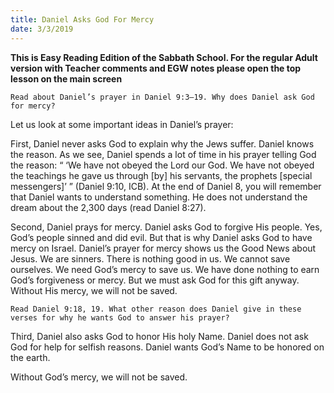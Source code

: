 ```yaml
---
title: Daniel Asks God For Mercy
date: 3/3/2019
---
```


 **This is Easy Reading Edition of the Sabbath School. For the regular Adult version with Teacher comments and EGW notes please open the top lesson on the main screen** 

`Read about Daniel’s prayer in Daniel 9:3–19. Why does Daniel ask God for mercy?`

Let us look at some important ideas in Daniel’s prayer:

First, Daniel never asks God to explain why the Jews suffer. Daniel knows the reason. As we see, Daniel spends a lot of time in his prayer telling God the reason: “ ‘We have not obeyed the Lord our God. We have not obeyed the teachings he gave us through [by] his servants, the prophets [special messengers]’ ” (Daniel 9:10, ICB). At the end of Daniel 8, you will remember that Daniel wants to understand something. He does not understand the dream about the 2,300 days (read Daniel 8:27).

Second, Daniel prays for mercy. Daniel asks God to forgive His people. Yes, God’s people sinned and did evil. But that is why Daniel asks God to have mercy on Israel. Daniel’s prayer for mercy shows us the Good News about Jesus. We are sinners. There is nothing good in us. We cannot save ourselves. We need God’s mercy to save us. We have done nothing to earn God’s forgiveness or mercy. But we must ask God for this gift anyway. Without His mercy, we will not be saved.

`Read Daniel 9:18, 19. What other reason does Daniel give in these verses for why he wants God to answer his prayer?`

Third, Daniel also asks God to honor His holy Name. Daniel does not ask God for help for selfish reasons. Daniel wants God’s Name to be honored on the earth.

Without God’s mercy, we will not be saved.
